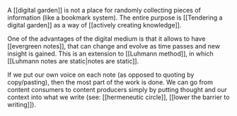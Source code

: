 A [[digital garden]] is not a place for randomly collecting pieces of information (like a bookmark system). The entire purpose is [[Tendering a digital garden]] as a way of [[actively creating knowledge]]. 

One of the advantages of the digital medium is that it allows to have [[evergreen notes]], that can change and evolve as time passes and new insight is gained. This is an extension to [[Luhmann method]], in which [[Luhmann notes are static|notes are static]]. 

If we put our own voice on each note (as opposed to quoting by copy/pasting), then the most part of the work is done. We can go from content consumers to content producers simply by putting thought and our context into what we write (see: [[hermeneutic circle]], [[lower the barrier to writing]]). 